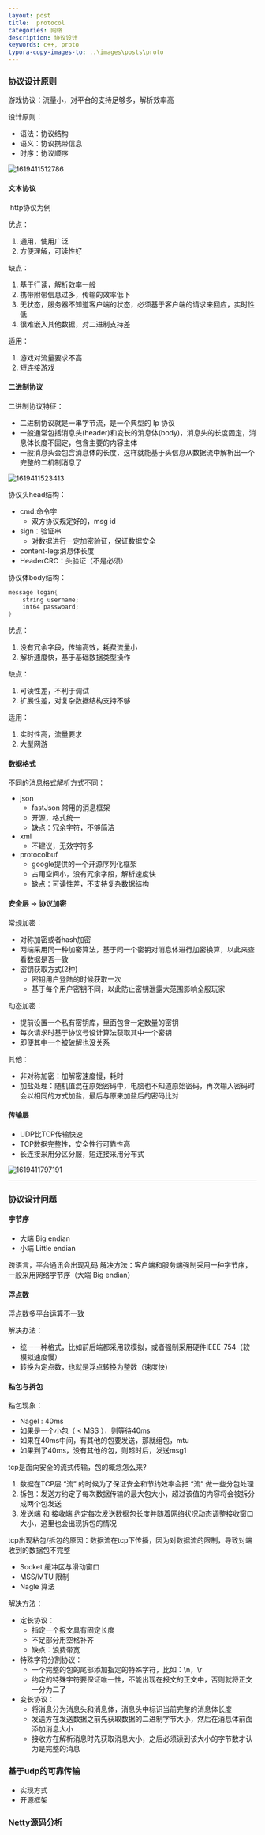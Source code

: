 ```yaml
---
layout: post
title:  protocol
categories: 网络
description: 协议设计
keywords: c++, proto
typora-copy-images-to: ..\images\posts\proto
---
```


### 协议设计原则

游戏协议：流量小，对平台的支持足够多，解析效率高

设计原则：
- 语法：协议结构
- 语义：协议携带信息
- 时序：协议顺序


![1619411512786](\images\posts\proto\1619411512786.png)



#### 文本协议

 http协议为例

优点：

1. 通用，使用广泛
2. 方便理解，可读性好

缺点：

1. 基于行读，解析效率一般
2. 携带附带信息过多，传输的效率低下
3. 无状态，服务器不知道客户端的状态，必须基于客户端的请求来回应，实时性低
4. 很难嵌入其他数据，对二进制支持差

适用：

1. 游戏对流量要求不高
2. 短连接游戏



#### 二进制协议

二进制协议特征：

- 二进制协议就是一串字节流，是一个典型的 Ip 协议
- 一般通常包括消息头(header)和变长的消息体(body)，消息头的长度固定，消息体长度不固定，包含主要的内容主体
- 一般消息头会包含消息体的长度，这样就能基于头信息从数据流中解析出一个完整的二机制消息了


![1619411523413](\images\posts\proto\1619411523413.png)

协议头head结构：

- cmd:命令字
  - 双方协议规定好的，msg id
- sign：验证串
  - 对数据进行一定加密验证，保证数据安全
- content-leg:消息体长度
- HeaderCRC：头验证（不是必须）

协议体body结构：

```cpp
message login{
    string username;
    int64 passwoard;
}
```

优点：

1. 没有冗余字段，传输高效，耗费流量小
2. 解析速度快，基于基础数据类型操作

缺点：

1. 可读性差，不利于调试
2. 扩展性差，对复杂数据结构支持不够

适用：

1. 实时性高，流量要求
2. 大型网游



#### 数据格式

不同的消息格式解析方式不同：

- json
  - fastJson 常用的消息框架
  - 开源，格式统一
  -  缺点：冗余字符，不够简洁
- xml
  - 不建议，无效字符多
- protocolbuf
  - google提供的一个开源序列化框架
  - 占用空间小，没有冗余字段，解析速度快
  - 缺点：可读性差，不支持复杂数据结构



#### 安全层 -> 协议加密

常规加密：

- 对称加密或者hash加密
- 两端采用同一种加密算法，基于同一个密钥对消息体进行加密换算，以此来查看数据是否一致
- 密钥获取方式(2种)
  - 密钥用户登陆的时候获取一次
  - 基于每个用户密钥不同，以此防止密钥泄露大范围影响全服玩家

动态加密：

- 提前设置一个私有密钥库，里面包含一定数量的密钥
- 每次请求时基于协议号设计算法获取其中一个密钥
- 即便其中一个被破解也没关系

其他：

- 非对称加密：加解密速度慢，耗时
- 加盐处理：随机值混在原始密码中，电脑也不知道原始密码，再次输入密码时会以相同的方式加盐，最后与原来加盐后的密码比对



#### 传输层

- UDP比TCP传输快速
- TCP数据完整性，安全性行可靠性高
- 长连接采用分区分服，短连接采用分布式

![1619411797191](\images\posts\proto\1619411797191.png)

------

### 协议设计问题

#### 字节序

- 大端 Big endian
- 小端 Little endian

跨语言，平台通讯会出现乱码
解决方法：客户端和服务端强制采用一种字节序，一般采用网络字节序（大端 Big endian）

#### 浮点数

浮点数多平台运算不一致

解决办法：

- 统一一种格式，比如前后端都采用软模拟，或者强制采用硬件IEEE-754（软模拟速度慢）
- 转换为定点数，也就是浮点转换为整数（速度快）

#### 粘包与拆包

粘包现象：

- Nagel : 40ms
- 如果是一个小包（ < MSS ），则等待40ms
- 如果在40ms中间，有其他的包要发送，那就组包，mtu
- 如果到了40ms，没有其他的包，则超时后，发送msg1

tcp是面向安全的流式传输，包的概念怎么来?

1. 数据在TCP层 “流” 的时候为了保证安全和节约效率会把 “流” 做一些分包处理
2. 拆包：发送方约定了每次数据传输的最大包大小，超过该值的内容将会被拆分成两个包发送
3. 发送端 和 接收端 约定每次发送数据包长度并随着网络状况动态调整接收窗口大小，这里也会出现拆包的情况

tcp出现粘包/拆包的原因：数据流在tcp下传播，因为对数据流的限制，导致对端收到的数据包不完整

- Socket 缓冲区与滑动窗口
- MSS/MTU 限制
- Nagle 算法

解决方法：

- 定长协议：
  - 指定一个报文具有固定长度
  - 不足部分用空格补齐
  - 缺点：浪费带宽
- 特殊字符分割协议：
  - 一个完整的包的尾部添加指定的特殊字符，比如：\n，\r
  - 约定的特殊字符要保证唯一性，不能出现在报文的正文中，否则就将正文一分为二了
- 变长协议：
  - 将消息分为消息头和消息体，消息头中标识当前完整的消息体长度
  - 发送方在发送数据之前先获取数据的二进制字节大小，然后在消息体前面添加消息大小
  - 接收方在解析消息时先获取消息大小，之后必须读到该大小的字节数才认为是完整的消息



### 基于udp的可靠传输

- 实现方式
- 开源框架



### Netty源码分析
